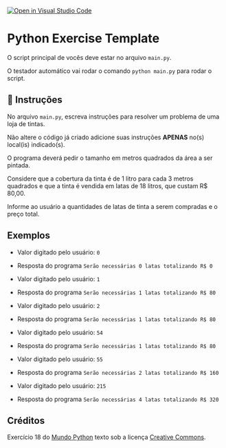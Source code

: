 [![Open in Visual Studio Code](https://classroom.github.com/assets/open-in-vscode-c66648af7eb3fe8bc4f294546bfd86ef473780cde1dea487d3c4ff354943c9ae.svg)](https://classroom.github.com/online_ide?assignment_repo_id=10628878&assignment_repo_type=AssignmentRepo)
# Python Exercise Template

O script principal de vocês deve estar no arquivo `main.py`.

O testador automático vai rodar o comando `python main.py` para rodar o script.

## 📝 Instruções

No arquivo `main.py`, escreva instruções para resolver um problema de uma loja de tintas.

Não altere o código já criado adicione suas instruções **APENAS** no(s) local(is) indicado(s).

O programa deverá pedir o tamanho em metros quadrados da área a ser pintada.

Considere que a cobertura da tinta é de 1 litro para cada 3 metros quadrados e que a tinta é vendida em latas de 18 litros, que custam R$ 80,00.

Informe ao usuário a quantidades de latas de tinta a serem compradas e o preço total.

## Exemplos

- Valor digitado pelo usuário: `0`
- Resposta do programa `Serão necessárias 0 latas totalizando R$ 0`

- Valor digitado pelo usuário: `1`
- Resposta do programa `Serão necessárias 1 latas totalizando R$ 80`

- Valor digitado pelo usuário: `2`
- Resposta do programa `Serão necessárias 1 latas totalizando R$ 80`

- Valor digitado pelo usuário: `54`
- Resposta do programa `Serão necessárias 1 latas totalizando R$ 80`

- Valor digitado pelo usuário: `55`
- Resposta do programa `Serão necessárias 2 latas totalizando R$ 160`

- Valor digitado pelo usuário: `215`
- Resposta do programa `Serão necessárias 4 latas totalizando R$ 320`

## Créditos

Exercício 18 do [Mundo Python](https://wiki.python.org.br/EstruturaSequencial) texto sob a licença [Creative Commons](https://creativecommons.org/licenses/by/2.5/br/).
